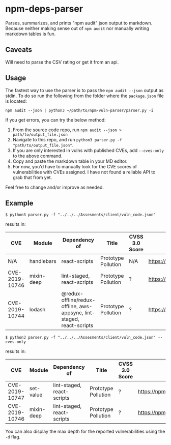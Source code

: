 # npm-deps-parser

Parses, summarizes, and prints "npm audit" json output to markdown. Because neither making sense out of `npm audit` nor manually writing markdown tables is fun.

## Caveats

Will need to parse the CSV rating or get it from an api.

## Usage

The fastest way to use the parser is to pass the `npm audit --json` output as stdin. To do so run the following from the folder where the `package.json` file is located:

```shell
npm audit --json | python3 ~/path/to/npm-vuln-parser/parser.py -i
```

If you get errors, you can try the below method:

1. From the source code repo, run `npm audit --json > path/to/output_file.json` 
2. Navigate to this repo, and run `python3 parser.py -f "path/to/output_file.json"`.
3. If you are only interested in vulns with published CVEs, add `--cves-only` to the above command.
4. Copy and paste the markdown table in your MD editor.
5. For now, you'd have to manually look for the CVE scores of vulnerabilities with CVEs assigned. I have not found a reliable API to grab that from yet.

Feel free to change and/or improve as needed.

## Example 

```shell
$ python3 parser.py -f "../../../Assesments/client/vuln_code.json"
```

results in:

| CVE | Module | Dependency of | Title | CVSS 3.0 Score | Info |
| --- | --- | --- | --- | --- | --- |
| N/A | handlebars | react-scripts | Prototype Pollution | N/A | https://npmjs.com/advisories/755 |
| CVE-2019-10746 | mixin-deep | lint-staged, react-scripts | Prototype Pollution | ? | https://npmjs.com/advisories/1013 |
| CVE-2019-10744 | lodash | @redux-offline/redux-offline, aws-appsync, lint-staged, react-scripts | Prototype Pollution | ? | https://npmjs.com/advisories/1065 |

```shell
$ python3 parser.py -f "../../../Assesments/client/vuln_code.json" --cves-only
```

results in:

| CVE | Module | Dependency of | Title | CVSS 3.0 Score | Info |
| --- | --- | --- | --- | --- | --- |
| CVE-2019-10747 | set-value | lint-staged, react-scripts | Prototype Pollution | ? | https://npmjs.com/advisories/1012 |
| CVE-2019-10746 | mixin-deep | lint-staged, react-scripts | Prototype Pollution | ? | https://npmjs.com/advisories/1013 |


You can also display the max depth for the reported vulnerabilities using the `-d` flag.


